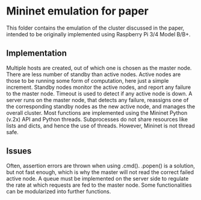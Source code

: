 # Mininet emulation for paper

This folder contains the emulation of the cluster discussed in the paper, intended to be originally implemented using Raspberry Pi 3/4 Model B/B+.

## Implementation

Multiple hosts are created, out of which one is chosen as the master node. There are less number of standby than active nodes. Active nodes are those to be running some form of computation, here just a simple increment. Standby nodes monitor the active nodes, and report any failure to the master node. Timeout is used to detect if any active node is down. A server runs on the master node, that detects any failure,
reassigns one of the corresponding standby nodes as the new active node, and manages the overall cluster. Most functions are implemented using the Mininet Python (v.2x) API and Python threads. Subprocesses do not share resources like lists and dicts, and hence the use of threads. However, Mininet is not thread safe.

## Issues

Often, assertion errors are thrown when using .cmd(). .popen() is a solution, but not fast enough, which is why the master will not read the correct failed active node. A queue must be implemented on the server side to regulate the rate at which requests are fed to the master node. Some functionalities can be modularized into further functions.